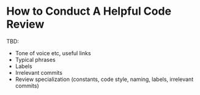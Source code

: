 # How to Conduct A Helpful Code Review

TBD:
* Tone of voice etc, useful links
* Typical phrases
* Labels
* Irrelevant commits
* Review specialization (constants, code style, naming, labels,
  irrelevant commits)
